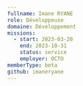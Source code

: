 ```yaml
---
fullname: Imane RYANE
role: Développeuse
domaine: Développement
missions:
  - start: 2023-03-20
    end: 2023-10-31
    status: service
    employer: OCTO
memberType: beta
github: imaneryane
---
```


